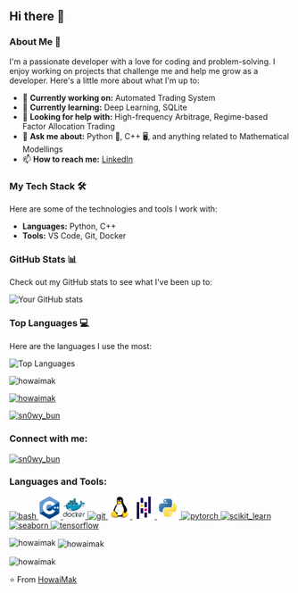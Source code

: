 ## Hi there 👋

<!--
**HowaiMak/HowaiMak** is a ✨ _special_ ✨ repository because its `README.md` (this file) appears on your GitHub profile.
-->

### About Me 🚀

I'm a passionate developer with a love for coding and problem-solving. I enjoy working on projects that challenge me and help me grow as a developer. Here's a little more about what I'm up to:

- 🔭 **Currently working on:** Automated Trading System
- 🌱 **Currently learning:** Deep Learning, SQLite
- 🤔 **Looking for help with:** High-frequency Arbitrage, Regime-based Factor Allocation Trading  
- 💬 **Ask me about:** Python 🐍, C++ 🖥️, and anything related to Mathematical Modellings
- 📫 **How to reach me:** [LinkedIn](https://www.linkedin.com/in/howaimak)

### My Tech Stack 🛠️

Here are some of the technologies and tools I work with:

- **Languages:** Python, C++
- **Tools:** VS Code, Git, Docker

### GitHub Stats 📊

Check out my GitHub stats to see what I've been up to:

![Your GitHub stats](https://github-readme-stats.vercel.app/api?username=HowaiMak&show_icons=true&theme=radical)

### Top Languages 💻

Here are the languages I use the most:

![Top Languages](https://github-readme-stats.vercel.app/api/top-langs/?username=HowaiMak&layout=compact&theme=radical)


<p align="left"> <img src="https://komarev.com/ghpvc/?username=howaimak&label=Profile%20views&color=0e75b6&style=flat" alt="howaimak" /> </p>

<p align="left"> <a href="https://github.com/ryo-ma/github-profile-trophy"><img src="https://github-profile-trophy.vercel.app/?username=howaimak" alt="howaimak" /></a> </p>

<p align="left"> <a href="https://twitter.com/sn0wy_bun" target="blank"><img src="https://img.shields.io/twitter/follow/sn0wy_bun?logo=twitter&style=for-the-badge" alt="sn0wy_bun" /></a> </p>

<h3 align="left">Connect with me:</h3>
<p align="left">
<a href="https://twitter.com/sn0wy_bun" target="blank"><img align="center" src="https://raw.githubusercontent.com/rahuldkjain/github-profile-readme-generator/master/src/images/icons/Social/twitter.svg" alt="sn0wy_bun" height="30" width="40" /></a>
</p>

<h3 align="left">Languages and Tools:</h3>
<p align="left"> <a href="https://www.gnu.org/software/bash/" target="_blank" rel="noreferrer"> <img src="https://www.vectorlogo.zone/logos/gnu_bash/gnu_bash-icon.svg" alt="bash" width="40" height="40"/> </a> <a href="https://www.w3schools.com/cpp/" target="_blank" rel="noreferrer"> <img src="https://raw.githubusercontent.com/devicons/devicon/master/icons/cplusplus/cplusplus-original.svg" alt="cplusplus" width="40" height="40"/> </a> <a href="https://www.docker.com/" target="_blank" rel="noreferrer"> <img src="https://raw.githubusercontent.com/devicons/devicon/master/icons/docker/docker-original-wordmark.svg" alt="docker" width="40" height="40"/> </a> <a href="https://git-scm.com/" target="_blank" rel="noreferrer"> <img src="https://www.vectorlogo.zone/logos/git-scm/git-scm-icon.svg" alt="git" width="40" height="40"/> </a> <a href="https://www.linux.org/" target="_blank" rel="noreferrer"> <img src="https://raw.githubusercontent.com/devicons/devicon/master/icons/linux/linux-original.svg" alt="linux" width="40" height="40"/> </a> <a href="https://pandas.pydata.org/" target="_blank" rel="noreferrer"> <img src="https://raw.githubusercontent.com/devicons/devicon/2ae2a900d2f041da66e950e4d48052658d850630/icons/pandas/pandas-original.svg" alt="pandas" width="40" height="40"/> </a> <a href="https://www.python.org" target="_blank" rel="noreferrer"> <img src="https://raw.githubusercontent.com/devicons/devicon/master/icons/python/python-original.svg" alt="python" width="40" height="40"/> </a> <a href="https://pytorch.org/" target="_blank" rel="noreferrer"> <img src="https://www.vectorlogo.zone/logos/pytorch/pytorch-icon.svg" alt="pytorch" width="40" height="40"/> </a> <a href="https://scikit-learn.org/" target="_blank" rel="noreferrer"> <img src="https://upload.wikimedia.org/wikipedia/commons/0/05/Scikit_learn_logo_small.svg" alt="scikit_learn" width="40" height="40"/> </a> <a href="https://seaborn.pydata.org/" target="_blank" rel="noreferrer"> <img src="https://seaborn.pydata.org/_images/logo-mark-lightbg.svg" alt="seaborn" width="40" height="40"/> </a> <a href="https://www.tensorflow.org" target="_blank" rel="noreferrer"> <img src="https://www.vectorlogo.zone/logos/tensorflow/tensorflow-icon.svg" alt="tensorflow" width="40" height="40"/> </a> </p>

<p><img align="left" src="https://github-readme-stats.vercel.app/api/top-langs?username=howaimak&show_icons=true&locale=en&layout=compact" alt="howaimak" /></p>

<p>&nbsp;<img align="center" src="https://github-readme-stats.vercel.app/api?username=howaimak&show_icons=true&locale=en" alt="howaimak" /></p>

<p><img align="center" src="https://github-readme-streak-stats.herokuapp.com/?user=howaimak&" alt="howaimak" /></p>


⭐️ From [HowaiMak](https://github.com/HowaiMak)
